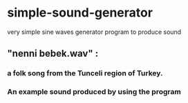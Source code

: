 # simple-sound-generator
very simple sine waves generator program to produce sound
## "nenni bebek.wav" :
### a folk song from the Tunceli region of Turkey.
### An example sound produced by using the program
